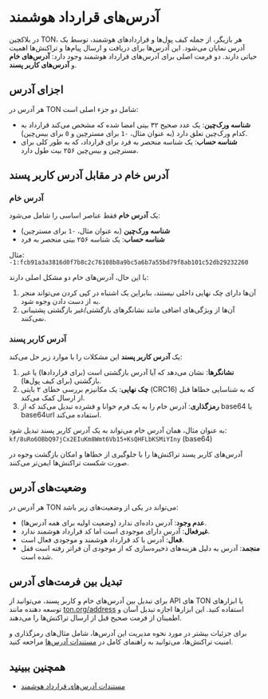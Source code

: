# آدرس‌های قرارداد هوشمند

[//]: # "TODO, این توسط GPT ایجاد شده است"

در بلاکچین TON، هر بازیگر، از جمله کیف پول‌ها و قراردادهای هوشمند، توسط یک آدرس نمایان می‌شود. این آدرس‌ها برای دریافت و ارسال پیام‌ها و تراکنش‌ها اهمیت حیاتی دارند. دو فرمت اصلی برای آدرس‌های قرارداد هوشمند وجود دارد: **آدرس‌های خام** و **آدرس‌های کاربر پسند**.

## اجزای آدرس

هر آدرس در TON شامل دو جزء اصلی است:

- **شناسه ورک‌چین**: یک عدد صحیح ۳۲ بیتی امضا شده که مشخص می‌کند قرارداد به کدام ورک‌چین تعلق دارد (به عنوان مثال، `-1` برای مسترچین و `0` برای بیس‌چین).
- **شناسه حساب**: یک شناسه منحصر به فرد برای قرارداد، که به طور کلی برای مسترچین و بیس‌چین ۲۵۶ بیت طول دارد.

## آدرس خام در مقابل آدرس کاربر پسند

### آدرس خام

یک **آدرس خام** فقط عناصر اساسی را شامل می‌شود:

- **شناسه ورک‌چین** (به عنوان مثال، `-1` برای مسترچین)
- **شناسه حساب**: یک شناسه ۲۵۶ بیتی منحصر به فرد

مثال:\
`-1:fcb91a3a3816d0f7b8c2c76108b8a9bc5a6b7a55bd79f8ab101c52db29232260`

با این حال، آدرس‌های خام دو مشکل اصلی دارند:

1. آن‌ها دارای چک‌ نهایی داخلی نیستند، بنابراین یک اشتباه در کپی کردن می‌تواند منجر به از دست دادن وجوه شود.
2. آن‌ها از ویژگی‌های اضافی مانند نشانگر‌های بازگشتی/غیر بازگشتی پشتیبانی نمی‌کنند.

### آدرس کاربر پسند

یک **آدرس کاربر پسند** این مشکلات را با موارد زیر حل می‌کند:

1. **نشانگر‌ها**: نشان می‌دهد که آیا آدرس بازگشتی است (برای قراردادها) یا غیر بازگشتی (برای کیف پول‌ها).
2. **چک‌ نهایی**: یک مکانیزم بررسی خطای ۲ بایتی (CRC16) که به شناسایی خطاها قبل از ارسال کمک می‌کند.
3. **رمزگذاری**: آدرس خام را به یک فرم خوانا و فشرده تبدیل می‌کند که از base64 یا base64url استفاده می‌کند.

به عنوان مثال، همان آدرس خام می‌تواند به یک آدرس کاربر پسند تبدیل شود:\
`kf/8uRo6OBbQ97jCx2EIuKm8Wmt6Vb15+KsQHFLbKSMiYIny` (base64)

آدرس‌های کاربر پسند تراکنش‌ها را با جلوگیری از خطاها و امکان بازگشت وجوه در صورت شکست تراکنش‌ها ایمن‌تر می‌کنند.

## وضعیت‌های آدرس

هر آدرس در TON می‌تواند در یکی از وضعیت‌های زیر باشد:

- **عدم وجود**: آدرس داده‌ای ندارد (وضعیت اولیه برای همه آدرس‌ها).
- **غیرفعال**: آدرس دارای موجودی است اما کد قرارداد هوشمند ندارد.
- **فعال**: آدرس با کد قرارداد هوشمند و موجودی فعال است.
- **منجمد**: آدرس به دلیل هزینه‌های ذخیره‌سازی که از موجودی آن فراتر رفته است قفل شده است.

## تبدیل بین فرمت‌های آدرس

برای تبدیل بین آدرس‌های خام و کاربر پسند، می‌توانید از API های TON یا ابزارهای توسعه دهنده مانند [ton.org/address](https://ton.org/address) استفاده کنید. این ابزارها اجازه تبدیل آسان و اطمینان از فرمت صحیح قبل از ارسال تراکنش‌ها را می‌دهند.

برای جزئیات بیشتر در مورد نحوه مدیریت این آدرس‌ها، شامل مثال‌های رمزگذاری و امنیت تراکنش‌ها، می‌توانید به راهنمای کامل در [مستندات آدرس‌ها](/v3/documentation/smart-contracts/addresses) مراجعه کنید.

## همچنین ببینید

- [مستندات آدرس‌های قرارداد هوشمند](/v3/documentation/smart-contracts/addresses)
